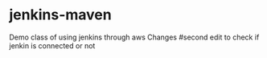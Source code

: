 # jenkins-maven
Demo class of using jenkins through aws
Changes
#second edit to check if jenkin is connected or not
